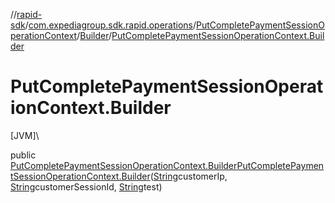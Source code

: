 //[rapid-sdk](../../../../index.md)/[com.expediagroup.sdk.rapid.operations](../../index.md)/[PutCompletePaymentSessionOperationContext](../index.md)/[Builder](index.md)/[PutCompletePaymentSessionOperationContext.Builder](-put-complete-payment-session-operation-context.-builder.md)

# PutCompletePaymentSessionOperationContext.Builder

[JVM]\

public [PutCompletePaymentSessionOperationContext.Builder](index.md)[PutCompletePaymentSessionOperationContext.Builder](-put-complete-payment-session-operation-context.-builder.md)([String](https://docs.oracle.com/javase/8/docs/api/java/lang/String.html)customerIp, [String](https://docs.oracle.com/javase/8/docs/api/java/lang/String.html)customerSessionId, [String](https://docs.oracle.com/javase/8/docs/api/java/lang/String.html)test)
